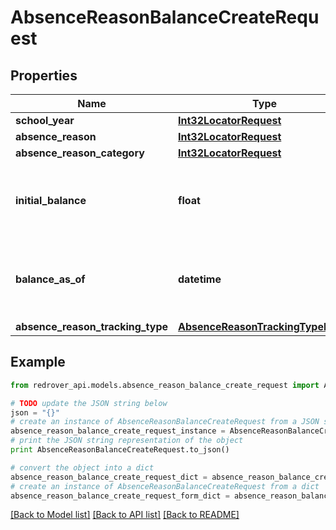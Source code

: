 # AbsenceReasonBalanceCreateRequest


## Properties
Name | Type | Description | Notes
------------ | ------------- | ------------- | -------------
**school_year** | [**Int32LocatorRequest**](Int32LocatorRequest.md) |  | 
**absence_reason** | [**Int32LocatorRequest**](Int32LocatorRequest.md) |  | 
**absence_reason_category** | [**Int32LocatorRequest**](Int32LocatorRequest.md) |  | [optional] 
**initial_balance** | **float** | The starting balance for this Absence Reason | [optional] 
**balance_as_of** | **datetime** | The &#39;As of&#39; date as to when this balance was last update | [optional] 
**absence_reason_tracking_type** | [**AbsenceReasonTrackingTypeEnum**](AbsenceReasonTrackingTypeEnum.md) |  | [optional] 

## Example

```python
from redrover_api.models.absence_reason_balance_create_request import AbsenceReasonBalanceCreateRequest

# TODO update the JSON string below
json = "{}"
# create an instance of AbsenceReasonBalanceCreateRequest from a JSON string
absence_reason_balance_create_request_instance = AbsenceReasonBalanceCreateRequest.from_json(json)
# print the JSON string representation of the object
print AbsenceReasonBalanceCreateRequest.to_json()

# convert the object into a dict
absence_reason_balance_create_request_dict = absence_reason_balance_create_request_instance.to_dict()
# create an instance of AbsenceReasonBalanceCreateRequest from a dict
absence_reason_balance_create_request_form_dict = absence_reason_balance_create_request.from_dict(absence_reason_balance_create_request_dict)
```
[[Back to Model list]](../README.md#documentation-for-models) [[Back to API list]](../README.md#documentation-for-api-endpoints) [[Back to README]](../README.md)


